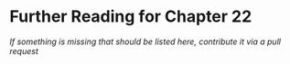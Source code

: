 # Further Reading for Chapter 22
*If something is missing that should be listed here, contribute it via a pull request*

